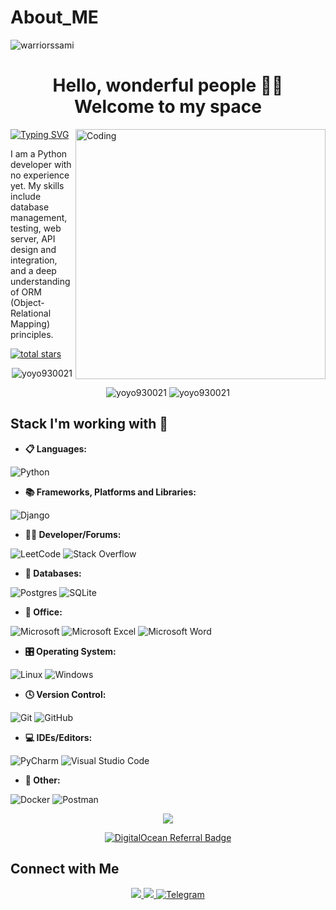 # About_ME
<p align="left"> <img src="https://komarev.com/ghpvc/?username=Lapasov05&label=Profile%20views&color=0e75b6&style=flat" alt="warriorssami" /> </p>

<h1 align='center'> Hello, wonderful people 👋🏼<br>Welcome to my space</h1>





<img align="right" alt="Coding" width="400" src="https://analyticsindiamag.com/wp-content/uploads/2018/12/programming.gif">


<a href="https://git.io/typing-svg">
  <img src="https://readme-typing-svg.herokuapp.com/?font=Fira+Code&pause=1000&width=435&lines=Name%3A+Danil+Sliadniev%2C+Age%3A+19" alt="Typing SVG" />
</a> <br />

  
I am a Python developer with no experience yet. My skills include database management, testing, web server, API design and integration, and a deep understanding of ORM (Object-Relational Mapping) principles.
<p>
   <a href="https://github.com/socratoss?tab=repositories&sort=stargazers">
         <img alt="total stars" title="Total stars on GitHub" src="https://custom-icon-badges.demolab.com/github/stars/socratoss?color=55960c&style=for-the-badge&labelColor=488207&logo=star"/></a>
   </p>



<p align="center">
  <img src="https://github-readme-stats.vercel.app/api/top-langs?username=socratoss&show_icons=true&locale=en&layout=compact&theme=dark" alt="yoyo930021" />
</p>

<p align="center">
<img src="https://github-readme-stats.vercel.app/api?username=socratoss&show_icons=true&locale=en&theme=dark" alt="yoyo930021" />
<img src="https://github-readme-streak-stats.herokuapp.com/?user=socratoss&theme=dark" alt="yoyo930021" />
</p>


## Stack I'm working with 💼

- **📋 Languages:**

![Python](https://img.shields.io/badge/python-3670A0?style=for-the-badge&logo=python&logoColor=ffdd54) 


- **📚 Frameworks, Platforms and Libraries:**

![Django](https://img.shields.io/badge/django-%23092E20.svg?style=for-the-badge&logo=django&logoColor=white)


- **🧑‍💻 Developer/Forums:**

![LeetCode](https://img.shields.io/badge/LeetCode-000000?style=for-the-badge&logo=LeetCode&logoColor=#d16c06) ![Stack Overflow](https://img.shields.io/badge/-Stackoverflow-FE7A16?style=for-the-badge&logo=stack-overflow&logoColor=white)


- **💾 Databases:**

![Postgres](https://img.shields.io/badge/postgres-%23316192.svg?style=for-the-badge&logo=postgresql&logoColor=white) ![SQLite](https://img.shields.io/badge/sqlite-%2307405e.svg?style=for-the-badge&logo=sqlite&logoColor=white)


- **🏢 Office:**

![Microsoft](https://img.shields.io/badge/Microsoft-0078D4?style=for-the-badge&logo=microsoft&logoColor=white)
![Microsoft Excel](https://img.shields.io/badge/Microsoft_Excel-217346?style=for-the-badge&logo=microsoft-excel&logoColor=white) ![Microsoft Word](https://img.shields.io/badge/Microsoft_Word-2B579A?style=for-the-badge&logo=microsoft-word&logoColor=white)


- **🎛️ Operating System:**

![Linux](https://img.shields.io/badge/Linux-FCC624?style=for-the-badge&logo=linux&logoColor=black) ![Windows](https://img.shields.io/badge/Windows-0078D6?style=for-the-badge&logo=windows&logoColor=white)


- **🕓 Version Control:**

![Git](https://img.shields.io/badge/git-%23F05033.svg?style=for-the-badge&logo=git&logoColor=white) ![GitHub](https://img.shields.io/badge/github-%23121011.svg?style=for-the-badge&logo=github&logoColor=white)


- **💻 IDEs/Editors:**

![PyCharm](https://img.shields.io/badge/pycharm-143?style=for-the-badge&logo=pycharm&logoColor=black&color=black&labelColor=green) 
![Visual Studio Code](https://img.shields.io/badge/Visual%20Studio%20Code-0078d7.svg?style=for-the-badge&logo=visual-studio-code&logoColor=white) 


- **🥅 Other:**

![Docker](https://img.shields.io/badge/docker-%230db7ed.svg?style=for-the-badge&logo=docker&logoColor=white) ![Postman](https://img.shields.io/badge/Postman-FF6C37?style=for-the-badge&logo=postman&logoColor=white) 




<p align='center'>
  <img src='https://github.com/samandareo/samandareo/blob/main/snake.svg'></img>
</p>
<p align='center'>
  <a href="https://www.digitalocean.com/?refcode=b09378418f34&utm_campaign=Referral_Invite&utm_medium=Referral_Program&utm_source=badge"><img src="https://web-platforms.sfo2.cdn.digitaloceanspaces.com/WWW/Badge%201.svg" alt="DigitalOcean Referral Badge" /></a>
</p>

## Connect with Me
<div align="center"> 
  <a href="mailto:abdugani.sladnevdanil78@gmail.com">
    <img src="https://img.shields.io/badge/Gmail-333333?style=for-the-badge&logo=gmail&logoColor=red" />
  </a>
  <a href="https://www.linkedin.com/in/danil-sliadniev-157506329/" target="_blank">
    <img src="https://img.shields.io/badge/LinkedIn-0077B5?style=for-the-badge&logo=linkedin&logoColor=white" target="_blank" />
  </a>
  <a href="https://t.me/ignoramus3" target="_blank">
    <img src="https://img.shields.io/badge/Telegram-0088cc?style=for-the-badge&logo=telegram&logoColor=white" alt="Telegram" />
  </a>
</div>
